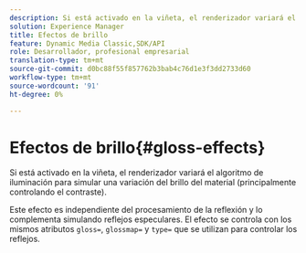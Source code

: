 ```yaml
---
description: Si está activado en la viñeta, el renderizador variará el algoritmo de iluminación para simular una variación del brillo del material (principalmente controlando el contraste).
solution: Experience Manager
title: Efectos de brillo
feature: Dynamic Media Classic,SDK/API
role: Desarrollador, profesional empresarial
translation-type: tm+mt
source-git-commit: d0bc88f55f857762b3bab4c76d1e3f3dd2733d60
workflow-type: tm+mt
source-wordcount: '91'
ht-degree: 0%

---
```



# Efectos de brillo{#gloss-effects}

Si está activado en la viñeta, el renderizador variará el algoritmo de iluminación para simular una variación del brillo del material (principalmente controlando el contraste).

Este efecto es independiente del procesamiento de la reflexión y lo complementa simulando reflejos especulares. El efecto se controla con los mismos atributos `gloss=`, `glossmap=` y `type=` que se utilizan para controlar los reflejos.
